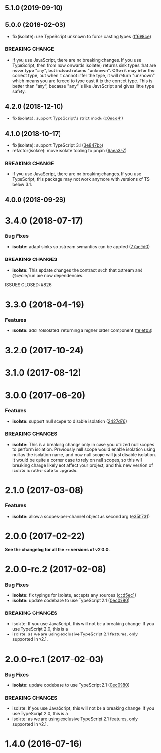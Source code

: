 ## 5.1.0 (2019-09-10)




## 5.0.0 (2019-02-03)

* fix(isolate): use TypeScript unknown to force casting types ([ff698ce](https://github.com/cyclejs/cyclejs/commit/ff698ce))


### BREAKING CHANGE

* If you use JavaScript, there are no breaking changes. If you use
TypeScript, then from now onwards isolate() returns sink types that are
never type "any", but instead returns "unknown". Often it may infer the
correct type, but when it cannot infer the type, it will return
"unknown" which means you are forced to type cast it to the correct
type. This is better than "any", because "any" is like JavaScript and
gives little type safety.


## 4.2.0 (2018-12-10)

* fix(isolate): support TypeScript's strict mode ([c8aee41](https://github.com/cyclejs/cyclejs/commit/c8aee41))



## 4.1.0 (2018-10-17)

* fix(isolate): support TypeScript 3.1 ([3e847bb](https://github.com/cyclejs/cyclejs/commit/3e847bb))
* refactor(isolate): move isolate tooling to pnpm ([6aea3e7](https://github.com/cyclejs/cyclejs/commit/6aea3e7))


### BREAKING CHANGE

* If you use JavaScript, there are no breaking changes. If you use
TypeScript, this package may not work anymore with versions of TS below
3.1.


## 4.0.0 (2018-09-26)




<a name="3.4.0"></a>
# 3.4.0 (2018-07-17)


### Bug Fixes

* **isolate:** adapt sinks so xstream semantics can be applied ([77ae9d0](https://github.com/cyclejs/cyclejs/commit/77ae9d0))


### BREAKING CHANGES

* **isolate:** This update changes the contract such that xstream and @cycle/run are now dependencies.

ISSUES CLOSED: #826



<a name="3.3.0"></a>
# 3.3.0 (2018-04-19)


### Features

* **isolate:** add \`toIsolated\` returning a higher order component ([fe1efb3](https://github.com/cyclejs/cyclejs/commit/fe1efb3))



<a name="3.2.0"></a>
# 3.2.0 (2017-10-24)



<a name="3.1.0"></a>
# 3.1.0 (2017-08-12)



<a name="3.0.0"></a>
# 3.0.0 (2017-06-20)


### Features

* **isolate:** support null scope to disable isolation ([2427d76](https://github.com/cyclejs/cyclejs/commit/2427d76))


### BREAKING CHANGES

* **isolate:** This is a breaking change only in case you utilized null scopes to perform isolation. Previously
null scope would enable isolation using null as the isolation name, and now null scope will just
disable isolation. It would be quite a corner case to rely on null scopes, so this will breaking
change likely not affect your project, and this new version of isolate is rather safe to upgrade.



<a name="2.1.0"></a>
# 2.1.0 (2017-03-08)


### Features

* **isolate:** allow a scopes-per-channel object as second arg ([e35b731](https://github.com/cyclejs/cyclejs/commit/e35b731))



<a name="2.0.0"></a>
# 2.0.0 (2017-02-22)

**See the changelog for all the `rc` versions of v2.0.0.**


<a name="2.0.0-rc.2"></a>
# 2.0.0-rc.2 (2017-02-08)


### Bug Fixes

* **isolate:** fix typings for isolate, accepts any sources ([ccd5ec1](https://github.com/cyclejs/cyclejs/commit/ccd5ec1))
* **isolate:** update codebase to use TypeScript 2.1 ([0ec0980](https://github.com/cyclejs/cyclejs/commit/0ec0980))


### BREAKING CHANGES

* isolate: If you use JavaScript, this will not be a breaking change. If you use TypeScript 2.0, this is a
* isolate: as we are using exclusive TypeScript 2.1 features, only supported in v2.1.



<a name="2.0.0-rc.1"></a>
# 2.0.0-rc.1 (2017-02-03)


### Bug Fixes

* **isolate:** update codebase to use TypeScript 2.1 ([0ec0980](https://github.com/cyclejs/cyclejs/commit/0ec0980))


### BREAKING CHANGES

* isolate: If you use JavaScript, this will not be a breaking change. If you use TypeScript 2.0, this is a
* isolate: as we are using exclusive TypeScript 2.1 features, only supported in v2.1.



<a name="1.4.0"></a>
# 1.4.0 (2016-07-16)



